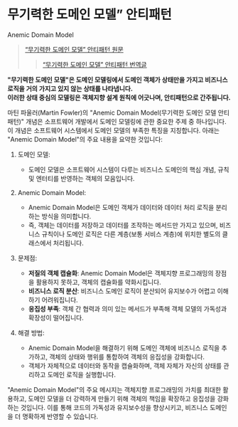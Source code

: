 # 무기력한 도메인 모델” 안티패턴

Anemic Domain Model

> [“무기력한 도메인 모델” 안티패턴 원문](https://martinfowler.com/bliki/AnemicDomainModel.html)
>
> > [“무기력한 도메인 모델” 안티패턴 번역글](https://m.blog.naver.com/muchine98/220304821784)
>

**"무기력한 도메인 모델"은 도메인 모델링에서 도메인 객체가 상태만을 가지고 비즈니스 로직을 거의 가지고 있지 않는 상태를 나타냅니다. </br>이러한 상태 중심의 모델링은 객체지향 설계 원칙에 어긋나며,
안티패턴으로 간주됩니다.**

마틴 파울러(Martin Fowler)의 "Anemic Domain Model(무기력한 도메인 모델 안티패턴)" 개념은 소프트웨어 개발에서 도메인 모델링에 관한 중요한 주제 중 하나입니다. 이 개념은 소프트웨어
시스템에서
도메인 모델의 부족한
특징을 지칭합니다. 아래는 "Anemic Domain Model"의 주요 내용을 요약한 것입니다:

1. 도메인 모델:
    - 도메인 모델은 소프트웨어 시스템이 다루는 비즈니스 도메인의 핵심 개념, 규칙 및 엔터티를 반영하는 객체의 모음입니다.

2. Anemic Domain Model:
    - Anemic Domain Model은 도메인 객체가 데이터와 데이터 처리 로직을 분리하는 방식을 의미합니다.
    - 즉, 객체는 데이터를 저장하고 데이터를 조작하는 메서드만 가지고 있으며, 비즈니스 규칙이나 도메인 로직은 다른 계층(보통 서비스 계층)에 위치한 별도의 클래스에서 처리됩니다.

3. 문제점:
    - **저질의 객체 캡슐화**: Anemic Domain Model은 객체지향 프로그래밍의 장점을 활용하지 못하고, 객체의 캡슐화를 약화시킵니다.
    - **비즈니스 로직 분산**: 비즈니스 도메인 로직이 분산되어 유지보수가 어렵고 이해하기 어려워집니다.
    - **응집성 부족**: 객체 간 협력과 의미 있는 메서드가 부족해 객체 모델의 가독성과 확장성이 떨어집니다.

4. 해결 방법:
    - Anemic Domain Model을 해결하기 위해 도메인 객체에 비즈니스 로직을 추가하고, 객체의 상태와 행위를 통합하여 객체의 응집성을 강화합니다.
    - 객체가 자체적으로 데이터와 동작을 캡슐화하며, 객체 자체가 자신의 상태를 관리하고 도메인 로직을 실행합니다.

"Anemic Domain Model"의 주요 메시지는 객체지향 프로그래밍의 가치를 최대한 활용하고, 도메인 모델을 더 강력하게 만들기 위해 객체의 책임을 확장하고 응집성을 강화하는 것입니다. 이를 통해 코드의
가독성과 유지보수성을 향상시키고, 비즈니스 도메인을 더 명확하게 반영할 수 있습니다.

